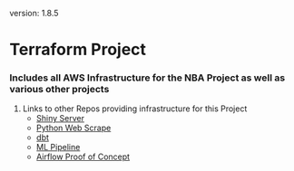 version: 1.8.5

# Terraform Project 
### Includes all AWS Infrastructure for the NBA Project as well as various other projects

1. Links to other Repos providing infrastructure for this Project
    * [Shiny Server](https://github.com/jyablonski/NBA-Dashboard)
    * [Python Web Scrape](https://github.com/jyablonski/python_docker)
    * [dbt](https://github.com/jyablonski/nba_elt_dbt)
    * [ML Pipeline](https://github.com/jyablonski/nba_elt_mlflow)
    * [Airflow Proof of Concept](https://github.com/jyablonski/nba_elt_airflow)